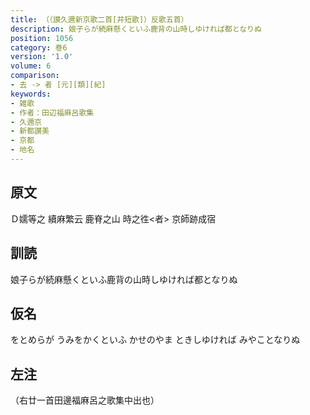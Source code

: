 ```yaml
---
title: （（讃久邇新京歌二首[并短歌]）反歌五首）
description: 娘子らが続麻懸くといふ鹿背の山時しゆければ都となりぬ
position: 1056
category: 巻6
version: '1.0'
volume: 6
comparison:
- 去 -> 者 [元][類][紀]
keywords:
- 雑歌
- 作者：田辺福麻呂歌集
- 久邇京
- 新都讃美
- 京都
- 地名
---
```


## 原文

Ｄ嬬等之 續麻繁云 鹿脊之山 時之徃<者> 京師跡成宿

## 訓読

娘子らが続麻懸くといふ鹿背の山時しゆければ都となりぬ

## 仮名

をとめらが うみをかくといふ かせのやま ときしゆければ みやことなりぬ

## 左注

（右廿一首田邊福麻呂之歌集中出也）
